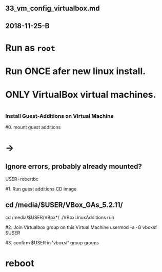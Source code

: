 ## 33_vm_config_virtualbox.md
## 2018-11-25-B
# Run as `root`
# Run ONCE afer new linux install.
# ONLY VirtualBox virtual machines.
#

### Install Guest-Additions on Virtual Machine

#0. mount guest additions
#	<Devices> -> <Insert Guest Additions>

## Ignore errors, probably already mounted?

USER=robertbc

#1. Run guest additions CD image
## cd /media/$USER/VBox_GAs_5.2.11/
cd /media/$USER/VBox*/
./VBoxLinuxAdditions.run

#2. Join Virtualbox group on this Virtual Machine
usermod -a -G vboxsf $USER

#3. confirm $USER in 'vboxsf' group
groups

# reboot


